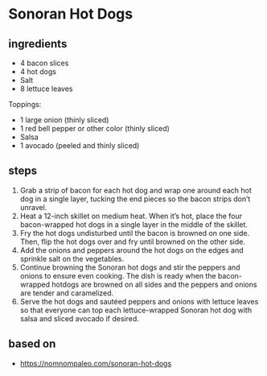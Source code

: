 # Sonoran Hot Dogs

## ingredients

- 4 bacon slices
- 4 hot dogs
- Salt
- 8 lettuce leaves

Toppings:

- 1 large onion (thinly sliced)
- 1 red bell pepper or other color (thinly sliced)
- Salsa
- 1 avocado (peeled and thinly sliced)

## steps

1. Grab a strip of bacon for each hot dog and wrap one around each hot dog in a single layer, tucking the end pieces so the bacon strips don’t unravel.
2. Heat a 12-inch skillet on medium heat. When it’s hot, place the four bacon-wrapped hot dogs in a single layer in the middle of the skillet.
3. Fry the hot dogs undisturbed until the bacon is browned on one side. Then, flip the hot dogs over and fry until browned on the other side.
4. Add the onions and peppers around the hot dogs on the edges and sprinkle salt on the vegetables.
5. Continue browning the Sonoran hot dogs and stir the peppers and onions to ensure even cooking. The dish is ready when the bacon-wrapped hotdogs are browned on all sides and the peppers and onions are tender and caramelized.
6. Serve the hot dogs and sautéed peppers and onions with lettuce leaves so that everyone can top each lettuce-wrapped Sonoran hot dog with salsa and sliced avocado if desired.

## based on

- https://nomnompaleo.com/sonoran-hot-dogs

